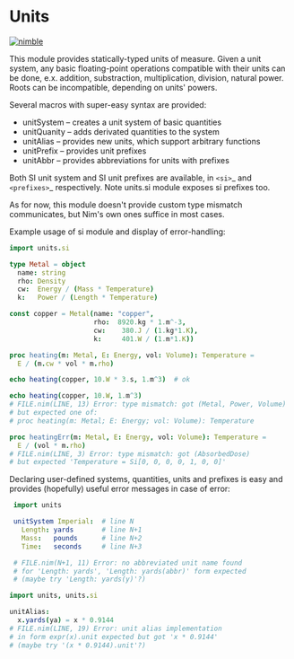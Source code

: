# Units
[![nimble](https://raw.githubusercontent.com/yglukhov/nimble-tag/master/nimble_js.png)](https://github.com/yglukhov/nimble-tag)

This module provides statically-typed units of measure. Given a unit
system, any basic floating-point operations compatible with their units
can be done, e.x. addition, substraction, multiplication, division,
natural power. Roots can be incompatible, depending on units' powers.

Several macros with super-easy syntax are provided:
- unitSystem – creates a unit system of basic quantities
- unitQuanity – adds derivated quantities to the system
- unitAlias – provides new units, which support arbitrary functions
- unitPrefix – provides unit prefixes
- unitAbbr – provides abbreviations for units with prefixes

Both SI unit system and SI unit prefixes are available,
in `<si>`_ and `<prefixes>`_ respectively. Note units.si module
exposes si prefixes too.

As for now, this module doesn't provide custom type mismatch
communicates, but Nim's own ones suffice in most cases.

Example usage of si module and display of error-handling:

```nim
import units.si

type Metal = object
  name: string
  rho: Density
  cw:  Energy / (Mass * Temperature)
  k:   Power / (Length * Temperature)

const copper = Metal(name: "copper",
                     rho:  8920.kg * 1.m^-3,
                     cw:    380.J / (1.kg*1.K),
                     k:     401.W / (1.m*1.K))

proc heating(m: Metal, E: Energy, vol: Volume): Temperature =
  E / (m.cw * vol * m.rho) 

echo heating(copper, 10.W * 3.s, 1.m^3)  # ok

echo heating(copper, 10.W, 1.m^3)
# FILE.nim(LINE, 13) Error: type mismatch: got (Metal, Power, Volume)
# but expected one of: 
# proc heating(m: Metal; E: Energy; vol: Volume): Temperature

proc heatingErr(m: Metal, E: Energy, vol: Volume): Temperature =
  E / (vol * m.rho) 
# FILE.nim(LINE, 3) Error: type mismatch: got (AbsorbedDose)
# but expected 'Temperature = Si[0, 0, 0, 0, 1, 0, 0]'
```

Declaring user-defined systems, quantities, units and prefixes is easy
and provides (hopefully) useful error messages in case of error:

```nim
 import units

 unitSystem Imperial:  # line N
   Length: yards       # line N+1
   Mass:   pounds      # line N+2
   Time:   seconds     # line N+3

 # FILE.nim(N+1, 11) Error: no abbreviated unit name found
 # for 'Length: yards', 'Length: yards(abbr)' form expected
 # (maybe try 'Length: yards(y)'?)
```

```nim
import units, units.si

unitAlias:
  x.yards(ya) = x * 0.9144
# FILE.nim(LINE, 19) Error: unit alias implementation
# in form expr(x).unit expected but got 'x * 0.9144'
# (maybe try '(x * 0.9144).unit'?)
```

